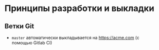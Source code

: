 # Принципы разработки и выкладки

## Ветки Git

* `master` автоматически выкладывается на <https://acme.com> (с помощью Gitlab CI)
